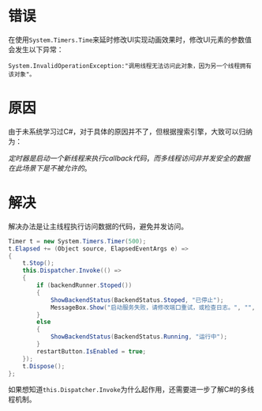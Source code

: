 # 错误
在使用`System.Timers.Time`来延时修改UI实现动画效果时，修改UI元素的参数值会发生以下异常：

```
System.InvalidOperationException:"调用线程无法访问此对象，因为另一个线程拥有该对象"。
```

# 原因

由于未系统学习过C#，对于具体的原因并不了，但根据搜索引擎，大致可以归纳为：

$定时器是启动一个新线程来执行callback代码，而多线程访问非并发安全的数据在此场景下是不被允许的。$

# 解决
解决办法是让主线程执行访问数据的代码，避免并发访问。

```c#
Timer t = new System.Timers.Timer(500);
t.Elapsed += (Object source, ElapsedEventArgs e) =>
{
    t.Stop();
    this.Dispatcher.Invoke(() =>
    {
        if (backendRunner.Stoped())
        {
            ShowBackendStatus(BackendStatus.Stoped, "已停止");
            MessageBox.Show("启动服务失败，请修改端口重试，或检查日志。", "", MessageBoxButton.OK, MessageBoxImage.Error);
        }
        else
        {
            ShowBackendStatus(BackendStatus.Running, "运行中");
        }
        restartButton.IsEnabled = true;
    });
    t.Dispose();
};
```

如果想知道`this.Dispatcher.Invoke`为什么起作用，还需要进一步了解C#的多线程机制。